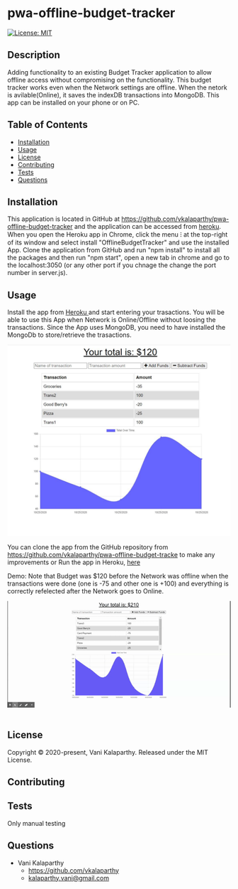 # pwa-offline-budget-tracker
[![License: MIT](https://img.shields.io/badge/License-MIT-yellow.svg)](https://opensource.org/licenses/MIT)

## Description
Adding functionality to an existing Budget Tracker application to allow offline access without compromising on the functionality.  This budget tracker works even when the Network settings are offline. When the netork is avilable(Online), it saves the indexDB transactions into MongoDB. This app can be installed on your phone or on PC.


## Table of Contents
* [Installation](#installation)
* [Usage](#usage)
* [License](#license)
* [Contributing](#contributing)
* [Tests](#tests)
* [Questions](#questions)

## Installation
This application is located in GitHub at https://github.com/vkalaparthy/pwa-offline-budget-tracker and the application can be accessed from [heroku](https://vk-progressive-budget.herokuapp.com/).  When you open the Heroku app in Chrome, click the menu ⁝ at the top-right of its window and select install "OfflineBudgetTracker" and use the installed App.  Clone the application from GitHub and run "npm install" to install all the packages and then run "npm start", open a new tab in chrome and go to the localhost:3050 (or any other port if you chnage the change the port number in server.js).

## Usage
Install the app from [Heroku ](https://vk-progressive-budget.herokuapp.com/)  and start entering your trasactions.  You will be able to use this App when Network is Online/Offline without loosing the transactions.  Since the App uses MongoDB, you need to have installed the MongoDb to store/retrieve the trasactions. 

![firstPage](./images/pbCapture.JPG)  

You can clone the app from the GitHub repository from https://github.com/vkalaparthy/pwa-offline-budget-tracke to make any improvements or Run the app in Heroku, [here](https://vk-progressive-budget.herokuapp.com/)    
  
  
Demo: Note that Budget was $120 before the Network was offline when the transactions were done (one is -75 and other one is +100)  and everything is correctly refelected after the Network goes to Online.

![demo](./images/BudgetTracker.gif) 
## License
Copyright © 2020-present, Vani Kalaparthy. Released under the MIT License.
## Contributing
## Tests
Only manual testing

## Questions
* Vani Kalaparthy
  * https://github.com/vkalaparthy
  * kalaparthy.vani@gmail.com
